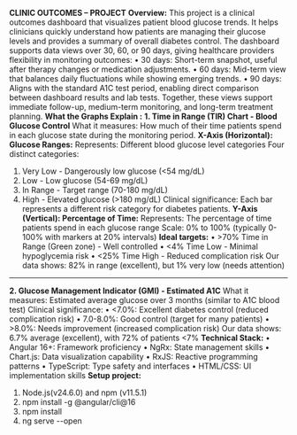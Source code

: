 **CLINIC OUTCOMES – PROJECT**
**Overview:**
This project is a clinical outcomes dashboard that visualizes patient blood glucose trends. It helps clinicians quickly understand how patients are managing their glucose levels and provides a summary of overall diabetes control.
The dashboard supports data views over 30, 60, or 90 days, giving healthcare providers flexibility in monitoring outcomes:
•	30 days: Short-term snapshot, useful after therapy changes or medication adjustments.
•	60 days: Mid-term view that balances daily fluctuations while showing emerging trends.
•	90 days: Aligns with the standard A1C test period, enabling direct comparison between dashboard results and lab tests.
Together, these views support immediate follow-up, medium-term monitoring, and long-term treatment planning.
**What the Graphs Explain :**
**1. Time in Range (TIR) Chart - Blood Glucose Control**
What it measures: How much of their time patients spend in each glucose state during the monitoring period.
**X-Axis (Horizontal): Glucose Ranges:**
Represents: Different blood glucose level categories
Four distinct categories:
1.	Very Low - Dangerously low glucose (<54 mg/dL)
2.	Low - Low glucose (54-69 mg/dL)
3.	In Range - Target range (70-180 mg/dL)
4.	High - Elevated glucose (>180 mg/dL)
Clinical significance: Each bar represents a different risk category for diabetes patients.
**Y-Axis (Vertical): Percentage of Time:**
Represents: The percentage of time patients spend in each glucose range
Scale: 0% to 100% (typically 0-100% with markers at 20% intervals)
**Ideal targets:**
•	>70% Time in Range (Green zone) - Well controlled
•	<4% Time Low - Minimal hypoglycemia risk
•	<25% Time High - Reduced complication risk
Our data shows: 82% in range (excellent), but 1% very low (needs attention)
________________________________________
**2. Glucose Management Indicator (GMI) - Estimated A1C**
What it measures: Estimated average glucose over 3 months (similar to A1C blood test)
Clinical significance:
•	<7.0%: Excellent diabetes control (reduced complication risk)
•	7.0-8.0%: Good control (target for many patients)
•	>8.0%: Needs improvement (increased complication risk)
Our data shows: 6.7% average (excellent), with 72% of patients <7%
**Technical Stack:**
•	Angular 16+: Framework proficiency
•	NgRx: State management skills
•	Chart.js: Data visualization capability
•	RxJS: Reactive programming patterns
•	TypeScript: Type safety and interfaces
•	HTML/CSS: UI implementation skills
**Setup project:**
1.	Node.js(v24.6.0) and npm (v11.5.1)
2.	npm install -g @angular/cli@16
3.	npm install
4.	ng serve --open


